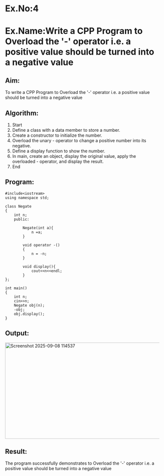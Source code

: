 # Ex.No:4
# Ex.Name:Write a CPP Program to Overload the '-' operator i.e. a positive value should be turned into a negative value

## Aim:
To write a CPP Program to Overload the '-' operator i.e. a positive value should be turned into a negative value



## Algorithm:
1. Start
2. Define a class with a data member to store a number.
3. Create a constructor to initialize the number.
4. Overload the unary - operator to change a positive number into its negative.
5. Define a display function to show the number.
6. In main, create an object, display the original value, apply the overloaded - operator, and display the result.
7. End


## Program:
```
#include<iostream>
using namespace std;

class Negate
{
    int n;
    public:
    
        Negate(int a){
            n =a;
        }
        
        void operator -()
        {
            n = -n;
        }
        
        void display(){
            cout<<n<<endl;
        }
};

int main()
{
    int n;
    cin>>n;
    Negate obj(n);
    -obj;
    obj.display();
}
```


## Output:
<img width="1196" height="313" alt="Screenshot 2025-09-08 114537" src="https://github.com/user-attachments/assets/1ee71399-bfed-4651-b3ed-189ebfea85ce" />




## Result:
The program successfully demonstrates to Overload the '-' operator i.e. a positive value should be turned into a negative value



